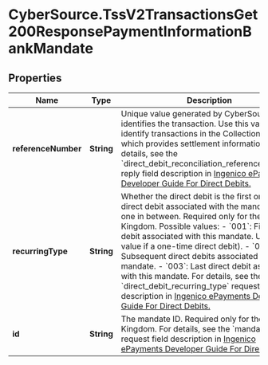 # CyberSource.TssV2TransactionsGet200ResponsePaymentInformationBankMandate

## Properties
Name | Type | Description | Notes
------------ | ------------- | ------------- | -------------
**referenceNumber** | **String** | Unique value generated by CyberSource that identifies the transaction. Use this value to identify transactions in the Collections Report, which provides settlement information.  For details, see the &#x60;direct_debit_reconciliation_reference_number&#x60; reply field description in [Ingenico ePayments Developer Guide For Direct Debits.](https://apps.cybersource.com/library/documentation/dev_guides/Ingenico_ePayments_Dev/html/)  | [optional] 
**recurringType** | **String** | Whether the direct debit is the first or last direct debit associated with the mandate, or one in between. Required only for the United Kingdom. Possible values: - &#x60;001&#x60;: First direct debit associated with this mandate. Use this value if a one-time direct debit). - &#x60;002&#x60;: Subsequent direct debits associated with this mandate. - &#x60;003&#x60;: Last direct debit associated with this mandate.  For details, see the &#x60;direct_debit_recurring_type&#x60; request field description in [Ingenico ePayments Developer Guide For Direct Debits.](https://apps.cybersource.com/library/documentation/dev_guides/Ingenico_ePayments_Dev/html/)  | [optional] 
**id** | **String** | The mandate ID. Required only for the United Kingdom.  For details, see the &#x60;mandate_id&#x60; request field description in [Ingenico ePayments Developer Guide For Direct Debits.](https://apps.cybersource.com/library/documentation/dev_guides/Ingenico_ePayments_Dev/html/)  | [optional] 


